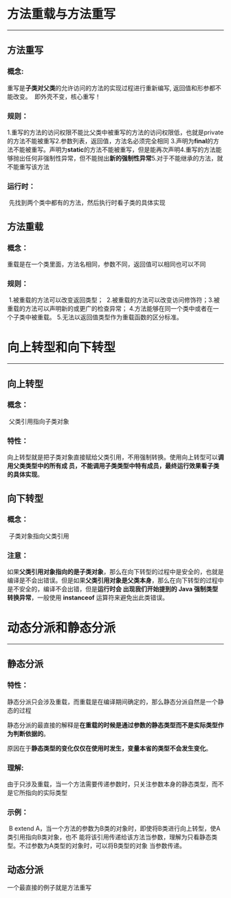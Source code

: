 # 方法重载与方法重写

---



## 方法重写

### 概念:

​			重写是**子类对父类**的允许访问的方法的实现过程进行重新编写, 返回值和形参都不能改变。
​			即外壳不变，核心重写！

### 规则：

​			1.重写的方法的访问权限不能比父类中被重写的方法的访问权限低，也就是private的方法不能被重写
​			2.参数列表，返回值，方法名必须完全相同
​			3.声明为**final**的方法不能被重写。声明为**static**的方法不能被重写，但是能再次声明
​			4.重写的方法能够抛出任何非强制性异常，但不能抛出**新的强制性异常**
​			5.对于不能继承的方法，就不能重写该方法

### 运行时：

​			先找到两个类中都有的方法，然后执行时看子类的具体实现

## 方法重载

### 概念：

​			重载是在一个类里面，方法名相同，参数不同，返回值可以相同也可以不同

### 规则：

​			1.被重载的方法可以改变返回类型；
​			2.被重载的方法可以改变访问修饰符；
​			3.被重载的方法可以声明新的或更广的检查异常；
​			4.方法能够在同一个类中或者在一个子类中被重载。
​			5.无法以返回值类型作为重载函数的区分标准。



# 向上转型和向下转型

---

## 向上转型

### 概念：

​			父类引用指向子类对象

### 特性：

​			向上转型就是把子类对象直接赋给父类引用，不用强制转换。使用向上转型可以**调用父类类型中的所有成			员，不能调用子类类型中特有成员，最终运行效果看子类的具体实现**。



## 向下转型

### 概念：

​			子类对象指向父类引用

### 注意：

​			如果**父类引用对象指向的是子类对象**，那么在向下转型的过程中是安全的，也就是编译是不会出错误。
​			但是如果**父类引用对象是父类本身**，那么在向下转型的过程中是不安全的，编译不会出错，但是**运行时会			出现我们开始提到的 Java 强制类型转换异常**，一般使用 **instanceof** 运算符来避免出此类错误。



# 动态分派和静态分派

---

## 静态分派

### 特性：

​			静态分派只会涉及重载，而重载是在编译期间确定的，那么静态分派自然是一个静态的过程

​			静态分派的最直接的解释是**在重载的时候是通过参数的静态类型而不是实际类型作为判断依据的**。

​			原因在于**静态类型的变化仅仅在使用时发生，变量本省的类型不会发生变化**。

### 理解:

​			由于只涉及重载，当一个方法需要传递参数时，只关注参数本身的静态类型，而不是它所指向的实际类型

### 示例：

​			B extend A，当一个方法的参数为B类的对象时，即使将B类进行向上转型，使A类引用指向B类对象，也不			能将该引用传递给该方法当参数，理解为只看静态类型。不过参数为A类型的对象时，可以将B类型的对象			当参数传递。

## 动态分派

一个最直接的例子就是方法重写